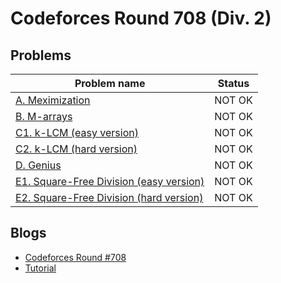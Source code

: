 # Codeforces Round 708 (Div. 2)

## Problems

|Problem name|Status|
|------------|---------|
| [A. Meximization](problems/A._Meximization.md)|NOT OK|
| [B. M-arrays](problems/B._M-arrays.md)|NOT OK|
| [C1. k-LCM (easy version)](problems/C1._k-LCM_(easy_version).md)|NOT OK|
| [C2. k-LCM (hard version)](problems/C2._k-LCM_(hard_version).md)|NOT OK|
| [D. Genius](problems/D._Genius.md)|NOT OK|
| [E1. Square-Free Division (easy version)](problems/E1._Square-Free_Division_(easy_version).md)|NOT OK|
| [E2. Square-Free Division (hard version)](problems/E2._Square-Free_Division_(hard_version).md)|NOT OK|
## Blogs

- [Codeforces Round #708](blogs/Codeforces_Round_708.md)
- [Tutorial](blogs/Tutorial.md)
